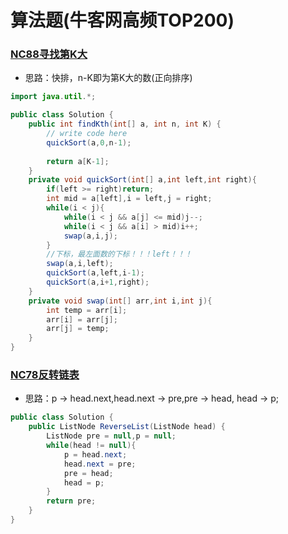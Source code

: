 # 算法题(牛客网高频TOP200)

### [NC88寻找第K大](https://www.nowcoder.com/practice/e016ad9b7f0b45048c58a9f27ba618bf?tpId=117&tqId=37791&rp=1&ru=%2Factivity%2Foj&qru=%2Fta%2Fjob-code-high%2Fquestion-ranking&tab=answerKey)
- 思路：快排，n-K即为第K大的数(正向排序)
```java
import java.util.*;

public class Solution {
    public int findKth(int[] a, int n, int K) {
        // write code here
        quickSort(a,0,n-1);
        
        return a[K-1];
    }
    private void quickSort(int[] a,int left,int right){
        if(left >= right)return;
        int mid = a[left],i = left,j = right;
        while(i < j){
            while(i < j && a[j] <= mid)j--;
            while(i < j && a[i] > mid)i++;
            swap(a,i,j);
        }
        //下标，最左面数的下标！！！left！！！
        swap(a,i,left);
        quickSort(a,left,i-1);
        quickSort(a,i+1,right);
    }
    private void swap(int[] arr,int i,int j){
        int temp = arr[i];
        arr[i] = arr[j];
        arr[j] = temp;
    }
}
```
### [NC78反转链表](https://www.nowcoder.com/practice/75e878df47f24fdc9dc3e400ec6058ca?tpId=117&tqId=37777&rp=1&ru=%2Factivity%2Foj&qru=%2Fta%2Fjob-code-high%2Fquestion-ranking&tab=answerKey)
- 思路：p -> head.next,head.next -> pre,pre -> head, head -> p;
```java
public class Solution {
    public ListNode ReverseList(ListNode head) {
        ListNode pre = null,p = null;
        while(head != null){
            p = head.next;
            head.next = pre;
            pre = head;
            head = p;
        }
        return pre;
    }
}
```